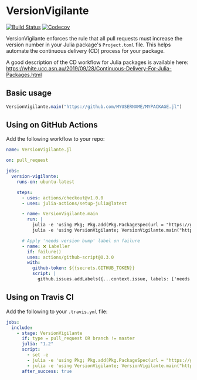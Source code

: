 # VersionVigilante

[![Build Status](https://travis-ci.com/bcbi/VersionVigilante.jl.svg?branch=master)](https://travis-ci.com/bcbi/VersionVigilante.jl)
[![Codecov](https://codecov.io/gh/bcbi/VersionVigilante.jl/branch/master/graph/badge.svg)](https://codecov.io/gh/bcbi/VersionVigilante.jl)

VersionVigilante enforces the rule that all pull requests must increase the version number in your Julia package's `Project.toml` file. This helps automate the continuous delivery (CD) process for your package.

A good description of the CD workflow for Julia packages is available here: https://white.ucc.asn.au/2019/09/28/Continuous-Delivery-For-Julia-Packages.html

## Basic usage

```julia
VersionVigilante.main("https://github.com/MYUSERNAME/MYPACKAGE.jl")
```

## Using on GitHub Actions

Add the following workflow to your repo:

```yaml
name: VersionVigilante.jl

on: pull_request

jobs:
  version-vigilante:
    runs-on: ubuntu-latest

    steps:
      - uses: actions/checkout@v1.0.0
      - uses: julia-actions/setup-julia@latest

      - name: VersionVigilante.main
        run: |
          julia -e 'using Pkg; Pkg.add(Pkg.PackageSpec(url = "https://github.com/bcbi/VersionVigilante.jl"))'
          julia -e 'using VersionVigilante; VersionVigilante.main("https://github.com/${{ github.repository }}")'

      # Apply 'needs version bump' label on failure
      - name: ❌ Labeller
        if: failure()
        uses: actions/github-script@0.3.0
        with:
          github-token: ${{secrets.GITHUB_TOKEN}}
          script: |
            github.issues.addLabels({...context.issue, labels: ['needs version bump']})
```

## Using on Travis CI

Add the following to your `.travis.yml` file:
```yaml
jobs:
  include:
    - stage: VersionVigilante
      if: type = pull_request OR branch != master
      julia: "1.2"
      script:
        - set -e
        - julia -e 'using Pkg; Pkg.add(Pkg.PackageSpec(url = "https://github.com/bcbi/VersionVigilante.jl"))'
        - julia -e 'using VersionVigilante; VersionVigilante.main("https://github.com/MYUSERNAME/MYPACKAGE.jl")'
      after_success: true
```

